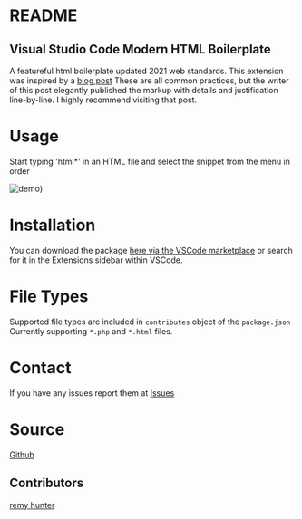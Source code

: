 # README

## Visual Studio Code Modern HTML Boilerplate
 
A featureful html boilerplate updated 2021 web standards.
This extension was inspired by a [blog post](https://www.matuzo.at/blog/html-boilerplate/) These are all common practices, but the writer of this post elegantly published the markup with details and justification line-by-line. I highly recommend visiting that post.

# Usage
Start typing 'html*' in an HTML file and select the snippet from the menu in order

![demo](/images/demo.gif))

# Installation

You can download the package [here via the VSCode marketplace](https://marketplace.visualstudio.com/items?itemName=remyhunt.vsc-html-modern) or search for it in the Extensions sidebar within VSCode.

# File Types

Supported file types are included in `contributes` object of the `package.json` 
Currently supporting `*.php` and `*.html` files.
 
# Contact
If you have any issues report them at [Issues](https://github.com/remyhunt/vsc-html-modern/issues)

# Source
[Github](https://github.com/remyhunt/vsc-html-modern/)

## Contributors

[remy hunter](https://github.com/remyhunt/)
